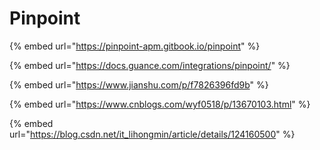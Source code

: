 # Pinpoint

{% embed url="https://pinpoint-apm.gitbook.io/pinpoint" %}

{% embed url="https://docs.guance.com/integrations/pinpoint/" %}

{% embed url="https://www.jianshu.com/p/f7826396fd9b" %}

{% embed url="https://www.cnblogs.com/wyf0518/p/13670103.html" %}

{% embed url="https://blog.csdn.net/it_lihongmin/article/details/124160500" %}
